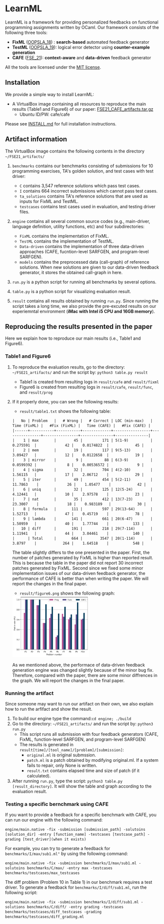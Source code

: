 # LearnML

LearnML is a framework for providing personalized feedbacks on functional programming assignments written by OCaml. Our framework consists of the following three tools:

* **FixML** ([OOPSLA_18](https://dl.acm.org/doi/10.1145/3276528)) : **search-based** automated feedback generator
* **TestML** ([OOPSLA_19](https://dl.acm.org/doi/10.1145/3360614)): logical error detector using **counter-example generation**
* **CAFE** ([FSE_21](TODO)): **context-aware** and **data-driven** feedback generator

All the tools are licensed under the [MIT license](LICENSE.txt).

## Installation
We provide a simple way to install LearnML:
* A VirtualBox image containing all resources to reproduce the main results (Table1 and Figure6) of our paper: [FSE21_CAFE_artifacts.tar.gz](TODO)
   * Ubuntu ID/PW: cafe/cafe
   
Please see [INSTALL.md](./INSTALL.md) for full installation instructions.

## Artifact information

The VirtualBox image contains the following contents in the directory `~/FSE21_artifacts/`
1. `benchmarks` contains our benchmarks consisting of submissions for 10 programming exercises, TA's golden solution, and test cases with test driver:
    * `C` contains 3,547 reference solutions which pass test cases.
    * `I` contains 664 incorrect submissions which cannot pass test cases.
    * `ta_solutions` contains TA's reference solutions that are used as inputs for FixML and TestML.
    * `testcases` contains test cases used in evaluation, and testing driver files.
 
2. `engine` contains all several common source codes (e.g., main-driver, language definition, utility functions, etc) and four subdirectories: 
    * `FixML` contains the implementation of FixML.
    * `TestML` contains the implementation of TestML.
    * `Data-driven` contains the implementation of three data-driven approaches (CAFE, fucntion-level SARFGEN, and program-level SARFGEN).
    * `models` contains the preprocessed data (call-graph) of reference solutions. When new solutions are given to our data-driven feedback generator, it stores the obtained call-graph in here.
    
3. `run.py` is a python script for running all benchmarks by several options.
4. `table.py` is a python script for visualizing evaluation result.
5. `result` contains all results obtained by running `run.py`. Since running the script takes a long time, we also provide the pre-excuted results on our experiemntal environment (**iMac with Intel i5 CPU and 16GB memory**).

## Reproducing the results presented in the paper
Here we explain how to reproduce our main results (i.e., Table1 and Figure6).

### Table1 and Figure6
1. To reproduce the evaluation results, go to the directory: `~/FSE21_artifacts/` and run the script by: ``` python3 table.py result ``` 
    * Table1 is created from resulting logs in `result/cafe` and `result/fixml`
    * Figure6 is created from  resulting logs in `result/cafe`, `result/func`, and `result/prog`
2. If it properly done, you can see the following results:
    * `result/table1.txt` shows the following table:
    
    ```
    |   No | Problem   |   # Wrong |   # Correct | LOC (min-max)   |   Time (FixML) |   #Fix (FixML) |   Time (CAFE) |   #Fix (CAFE) |
    |------+-----------+-----------+-------------+-----------------+----------------+----------------+---------------+---------------|
    |    1 | max       |        45 |         171 | 5(1-9)          |      0.275591  |             42 |    0.0174822  |            45 |
    |    2 | mem       |        19 |         117 | 9(5-13)         |      3.09427   |             12 |    0.0122658  |            19 |
    |    3 | mirror    |         9 |          88 | 6(3-9)          |      0.0599392 |              8 |    0.00536572 |             9 |
    |    4 | sigma     |        32 |         704 | 4(2-10)         |      1.56115   |             17 |    2.06712    |            29 |
    |    5 | iter      |        49 |         454 | 5(2-11)         |     11.7863    |             26 |    1.05477    |            42 |
    |    6 | uniq      |        32 |         125 | 12(5-24)        |      4.12441   |             10 |    2.97578    |            23 |
    |    7 | nat       |        35 |         412 | 13(7-23)        |     23.3007    |             18 |    0.983189   |            30 |
    |    8 | formula   |       111 |         597 | 29(13-64)       |      1.52713   |             47 |    0.45719    |            78 |
    |    9 | lambda    |       141 |         661 | 20(6-47)        |      1.50959   |             40 |    1.77744    |           133 |
    |   10 | diff      |       191 |         218 | 29(7-114)       |      1.11941   |             44 |    3.04461    |           140 |
    |      | Total     |       664 |        3547 | 20(1-114)       |      3.8797    |            264 |    1.64518    |           548 |
    ```
    
    The table slightly differs to the one presented in the paper. First, the number of patches generated by FixML is higher than reported result. This is because the table in the paper did not report 30 incorrect patches generated by FixML. Second since we fixed some minor implementation issues of our data-driven feedback generator, the performance of CAFE is better than when writing the paper. We will report the changes in the final paper.
    * `result/figure6.png` shows the following graph:

    <img src= "./result/figure6.png" width="250" height="200"> 
    
    As we mentioned above, the performace of data-driven feedback generation engine was changed slightly because of the minor bug fix. Therefore, compared with the paper, there are some minor diffrences in the graph. We will report the changes in the final paper.

### Running the artifact
Since someone may want to run our artifact on their own, we also explain how to run the arfifact and show the result. 
1. To build our engine type the command:```cd engine; ./build```
2. Go to the directory: `~/FSE21_artifacts/` and run the script by: ``` python3 run.py ```
    * This script runs all submission with four feedback generators (CAFE, FixML, function-level SARFGEN, and program-level SARFGEN)
    * The results is generated in `result[time]/[tool_name]/[problem]/[submission]`:
      * `original.ml` is original submssion.
      * `patch.ml` is a patch obtained by modifying original.ml. If a system fails to repair, only None is written.
      * `result.txt` contains elapsed time and size of patch (if it calculated).
3. After running `run.py`, type the script: ``` python3 table.py [result_directory] ```. It will show the table and graph according to the evaluation result.

### Testing a specific bernchmark using CAFE
If you want to provide a feedback for a specific benchmark with CAFE, you can run our engine with the following command:

```
engine/main.native -fix -submission [submission_path] -solutoins [solution_dir] -entry [function_name] -testcases [testcase_path] -grading [test_driver](when it exists)
```

For example, you can try to generate a feedback for `benchmarks/I/max/sub1.ml"` by using the following command:

```
engine/main.native -fix -submission benchmarks/I/max/sub1.ml -solutoins benchmarks/C/max/ -entry max -testcases benchmarks/testcases/max_testcases
```

The diff problem (Problem 10 in Table 1) in our benchmark requires a test driver. To generate a feedback for `benchmarks/I/diff/sub1.ml`, run the following script:

```
engine/main.native -fix -submission benchmarks/I/diff/sub1.ml -solutions benchmarks/C/diff/ -entry grading -testcases benchmarks/testcases/diff_testcases -grading benchmarks/testcases/diff_grading.ml
```
